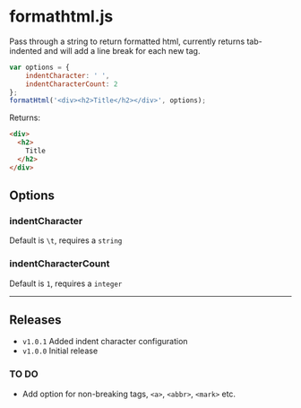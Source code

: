 # formathtml.js

Pass through a string to return formatted html, currently returns tab-indented and will add a line break for each new tag.

```javascript
var options = {
	indentCharacter: ' ',
	indentCharacterCount: 2
};
formatHtml('<div><h2>Title</h2></div>', options);
```
Returns:
```html
<div>
  <h2>
    Title
  </h2>
</div>
```
## Options
### indentCharacter
Default is `\t`, requires a `string`
### indentCharacterCount
Default is `1`, requires a `integer`

___
## Releases
* `v1.0.1` Added indent character configuration
* `v1.0.0` Initial release

### TO DO
* Add option for non-breaking tags, `<a>`, `<abbr>`, `<mark>` etc.

